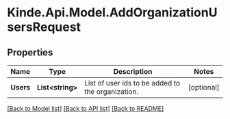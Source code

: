 # Kinde.Api.Model.AddOrganizationUsersRequest

## Properties

Name | Type | Description | Notes
------------ | ------------- | ------------- | -------------
**Users** | **List&lt;string&gt;** | List of user ids to be added to the organization. | [optional] 

[[Back to Model list]](../README.md#documentation-for-models) [[Back to API list]](../README.md#documentation-for-api-endpoints) [[Back to README]](../README.md)


